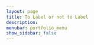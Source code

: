 ```yaml
---
layout: page
title: To Label or not to Label
description: 
menubar: portfolio_menu
show_sidebar: false
---
```



